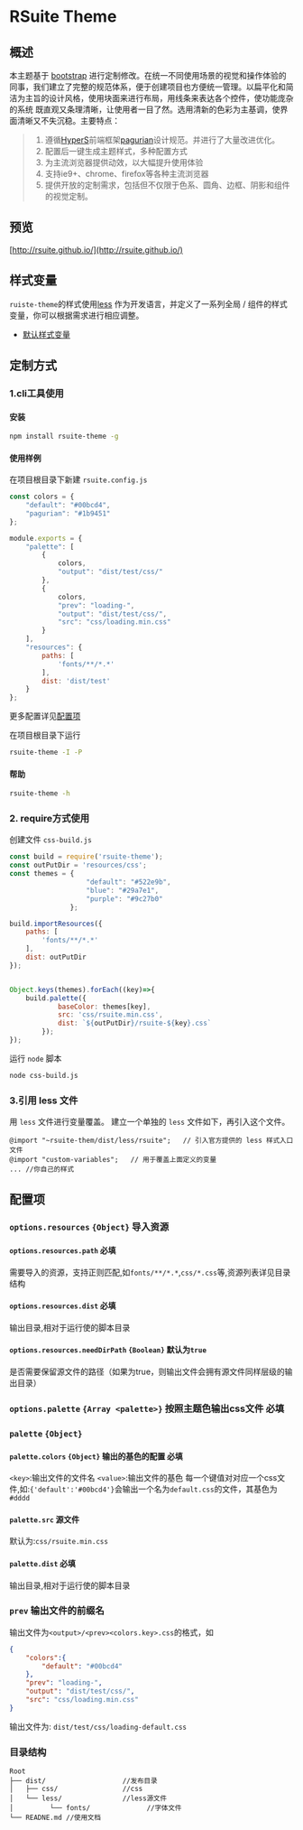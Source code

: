 # RSuite Theme
## 概述
本主题基于 [bootstrap](https://github.com/twbs/bootstrap) 进行定制修改。在统一不同使用场景的视觉和操作体验的同事，我们建立了完整的规范体系，便于创建项目也方便统一管理。以扁平化和简洁为主旨的设计风格，使用块面来进行布局，用线条来表达各个控件，使功能庞杂的系统 既直观又条理清晰，让使用者一目了然。选用清新的色彩为主基调，使界面清晰又不失沉稳。主要特点：
> 1. 遵循[HyperS](http://www.hypers.com)前端框架[pagurian](http://pagurian.com/design/)设计规范。并进行了大量改进优化。
> 2. 配置后一键生成主题样式，多种配置方式
> 3. 为主流浏览器提供动效，以大幅提升使用体验
> 4. 支持ie9+、chrome、firefox等各种主流浏览器
> 5. 提供开放的定制需求，包括但不仅限于色系、圆角、边框、阴影和组件的视觉定制。

## 预览
[http://rsuite.github.io/](http://rsuite.github.io/)

## 样式变量
`ruiste-theme`的样式使用[less](http://less.bootcss.com/) 作为开发语言，并定义了一系列全局 / 组件的样式变量，你可以根据需求进行相应调整。
- [默认样式变量](https://github.com/rsuite/rsuite-theme/blob/master/src/less/variables.less)

## 定制方式
### 1.cli工具使用
#### 安装
```bash
npm install rsuite-theme -g
```

#### 使用样例
在项目根目录下新建 `rsuite.config.js`

```javascript
const colors = {
    "default": "#00bcd4",
    "pagurian": "#1b9451"
};

module.exports = {
    "palette": [
        {
            colors,
            "output": "dist/test/css/"
        },
        {
            colors,
            "prev": "loading-",
            "output": "dist/test/css/",
            "src": "css/loading.min.css"
        }
    ],
    "resources": {
        paths: [
            'fonts/**/*.*'
        ],
        dist: 'dist/test'
    }
};
```
更多配置详见[配置项](#配置项)

在项目根目录下运行
```bash
rsuite-theme -I -P
```
#### 帮助

```bash
rsuite-theme -h
```

### 2. require方式使用
创建文件 `css-build.js`
```javascript
const build = require('rsuite-theme');
const outPutDir = 'resources/css';
const themes = {
                   "default": "#522e9b",
                   "blue": "#29a7e1",
                   "purple": "#9c27b0"
               };

build.importResources({
    paths: [
        'fonts/**/*.*'
    ],
    dist: outPutDir
});


Object.keys(themes).forEach((key)=>{
    build.palette({
            baseColor: themes[key],
            src: 'css/rsuite.min.css',
            dist: `${outPutDir}/rsuite-${key}.css`
        });
});
```
运行 `node` 脚本
```bash
node css-build.js
```

### 3.引用 less 文件
用 `less` 文件进行变量覆盖。
建立一个单独的 `less` 文件如下，再引入这个文件。
```less
@import "~rsuite-them/dist/less/rsuite";   // 引入官方提供的 less 样式入口文件
@import "custom-variables";   // 用于覆盖上面定义的变量
... //你自己的样式
```


## 配置项

### `options.resources` `{Object}` 导入资源

#### `options.resources.path`  **必填**
需要导入的资源，支持正则匹配,如`fonts/**/*.*`,`css/*.css`等,资源列表详见目录结构

#### `options.resources.dist` **必填**
输出目录,相对于运行使的脚本目录


#### `options.resources.needDirPath`  `{Boolean}` 默认为`true`
是否需要保留源文件的路径（如果为true，则输出文件会拥有源文件同样层级的输出目录）

### `options.palette` `{Array <palette>}` 按照主题色输出css文件  **必填**

### `palette` `{Object}` 

#### `palette.colors` `{Object}`  输出的基色的配置 **必填**
`<key>`:输出文件的文件名
`<value>`:输出文件的基色
每一个键值对对应一个css文件,如:`{'default':'#00bcd4'}`会输出一个名为`default.css`的文件，其基色为`#dddd`

#### `palette.src` 源文件
默认为:`css/rsuite.min.css`

#### `palette.dist` **必填**
输出目录,相对于运行使的脚本目录

### `prev` 输出文件的前缀名
输出文件为`<output>/<prev><colors.key>.css`的格式，如
```json
{
    "colors":{
        "default": "#00bcd4"
    },
    "prev": "loading-",
    "output": "dist/test/css/",
    "src": "css/loading.min.css"
}
```
输出文件为:
`dist/test/css/loading-default.css`

### 目录结构

```
Root
├── dist/                   //发布目录
│   ├── css/                //css
│   └── less/               //less源文件
│         └── fonts/              //字体文件
└── READNE.md //使用文档
```
